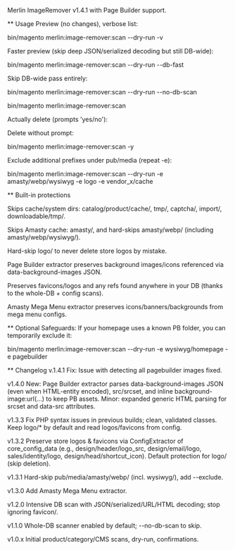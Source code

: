 Merlin ImageRemover v1.4.1 with Page Builder support.

** Usage
Preview (no changes), verbose list:

bin/magento merlin:image-remover:scan --dry-run -v


Faster preview (skip deep JSON/serialized decoding but still DB-wide):

bin/magento merlin:image-remover:scan --dry-run --db-fast


Skip DB-wide pass entirely:

bin/magento merlin:image-remover:scan --dry-run --no-db-scan


bin/magento merlin:image-remover:scan

Actually delete (prompts 'yes/no'):

Delete without prompt:

bin/magento merlin:image-remover:scan -y


Exclude additional prefixes under pub/media (repeat -e):

bin/magento merlin:image-remover:scan --dry-run -e amasty/webp/wysiwyg -e logo -e vendor_x/cache


** Built-in protections

Skips cache/system dirs: catalog/product/cache/, tmp/, captcha/, import/, downloadable/tmp/.

Skips Amasty cache: amasty/, and hard-skips amasty/webp/ (including amasty/webp/wysiwyg/).

Hard-skip logo/ to never delete store logos by mistake.

Page Builder extractor preserves background images/icons referenced via data-background-images JSON.

Preserves favicons/logos and any refs found anywhere in your DB (thanks to the whole-DB + config scans).

Amasty Mega Menu extractor preserves icons/banners/backgrounds from mega menu configs.


** Optional Safeguards:
If your homepage uses a known PB folder, you can temporarily exclude it:

bin/magento merlin:image-remover:scan --dry-run -e wysiwyg/homepage -e pagebuilder


** Changelog
v.1.4.1
Fix: Issue with detecting all pagebuilder images fixed.

v1.4.0
New: Page Builder extractor parses data-background-images JSON (even when HTML-entity encoded), src/srcset, and inline background-image:url(...) to keep PB assets.
Minor: expanded generic HTML parsing for srcset and data-src attributes.

v1.3.3
Fix PHP syntax issues in previous builds; clean, validated classes.
Keep logo/* by default and read logos/favicons from config.

v1.3.2
Preserve store logos & favicons via ConfigExtractor of core_config_data (e.g., design/header/logo_src, design/email/logo, sales/identity/logo, design/head/shortcut_icon).
Default protection for logo/ (skip deletion).

v1.3.1
Hard-skip pub/media/amasty/webp/ (incl. wysiwyg/), add --exclude.

v1.3.0
Add Amasty Mega Menu extractor.

v1.2.0
Intensive DB scan with JSON/serialized/URL/HTML decoding; stop ignoring favicon/.

v1.1.0
Whole-DB scanner enabled by default; --no-db-scan to skip.

v1.0.x
Initial product/category/CMS scans, dry-run, confirmations.
